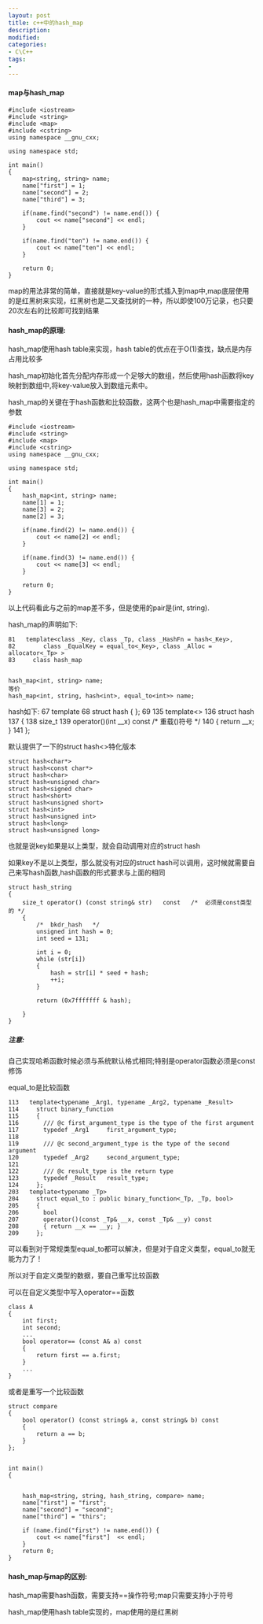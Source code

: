 ```yaml
---
layout: post
title: c++中的hash_map
description:  
modified: 
categories: 
- C\C++
tags:
- 
---
```


#### map与hash_map

	#include <iostream>
	#include <string>
	#include <map>
	#include <cstring>
	using namespace __gnu_cxx;
	
	using namespace std;

	int main()
	{
		map<string, string> name;
		name["first"] = 1;
		name["second"] = 2;
		name["third"] = 3;

		if(name.find("second") != name.end()) {
			cout << name["second"] << endl;
		}

		if(name.find("ten") != name.end()) {
			cout << name["ten"] << endl;
		}

		return 0;
	}

map的用法非常的简单，直接就是key-value的形式插入到map中,map底层使用的是红黑树来实现，红黑树也是二叉查找树的一种，所以即使100万记录，也只要20次左右的比较即可找到结果

#### hash_map的原理:

hash_map使用hash table来实现，hash table的优点在于O(1)查找，缺点是内存占用比较多

hash_map初始化首先分配内存形成一个足够大的数组，然后使用hash函数将key映射到数组中,将key-value放入到数组元素中。


hash_map的关键在于hash函数和比较函数，这两个也是hash_map中需要指定的参数

	#include <iostream>
	#include <string>
	#include <map>
	#include <cstring>
	using namespace __gnu_cxx;
	
	using namespace std;

	int main()
	{
		hash_map<int, string> name;
		name[1] = 1;
		name[3] = 2;
		name[2] = 3;

		if(name.find(2) != name.end()) {
			cout << name[2] << endl;
		}

		if(name.find(3) != name.end()) {
			cout << name[3] << endl;
		}

		return 0;
	}

以上代码看此与之前的map差不多，但是使用的pair是(int, string).

hash_map的声明如下:

	81   template<class _Key, class _Tp, class _HashFn = hash<_Key>,
	82        class _EqualKey = equal_to<_Key>, class _Alloc = allocator<_Tp> >
	83     class hash_map


	hash_map<int, string> name;
	等价
	hash_map<int, string, hash<int>, equal_to<int>> name;

hash<int>如下:
	67   template<class _Key>
	68     struct hash { };
	69 
	135   template<>
	136     struct hash<int>
	137     { 
	138       size_t
	139       operator()(int __x) const		/*	重载()符号	*/
	140       { return __x; }
	141     };


默认提供了一下的struct hash<>特化版本

	struct hash<char*>
	struct hash<const char*>
	struct hash<char>
	struct hash<unsigned char>
	struct hash<signed char>
	struct hash<short>
	struct hash<unsigned short>
	struct hash<int>
	struct hash<unsigned int>
	struct hash<long>
	struct hash<unsigned long>

也就是说key如果是以上类型，就会自动调用对应的struct hash

如果key不是以上类型，那么就没有对应的struct hash可以调用，这时候就需要自己来写hash函数,hash函数的形式要求与上面的相同
	
	struct hash_string 
	{
		size_t operator() (const string& str)	const	/*	必须是const类型的	*/
		{
			/*	bkdr_hash	*/
			unsigned int hash = 0;
			int seed = 131;
	
			int i = 0;
			while (str[i])
			{
				hash = str[i] * seed + hash;
				++i;
			}
	
			return (0x7fffffff & hash);
			
		}
	}

##### 注意: 
自己实现哈希函数时候必须与系统默认格式相同;特别是operator函数必须是const修饰


equal_to是比较函数


	113   template<typename _Arg1, typename _Arg2, typename _Result>
	114     struct binary_function
	115     {
	116       /// @c first_argument_type is the type of the first argument
	117       typedef _Arg1     first_argument_type;
	118   
	119       /// @c second_argument_type is the type of the second argument
	120       typedef _Arg2     second_argument_type;
	121   
	122       /// @c result_type is the return type
	123       typedef _Result   result_type;
	124     };
	203   template<typename _Tp>
	204     struct equal_to : public binary_function<_Tp, _Tp, bool>
	205     {
	206       bool
	207       operator()(const _Tp& __x, const _Tp& __y) const
	208       { return __x == __y; }
	209     };

可以看到对于常规类型equal_to都可以解决，但是对于自定义类型，equal_to就无能为力了！

所以对于自定义类型的数据，要自己重写比较函数

可以在自定义类型中写入operator==函数

	class A
	{
		int first;
		int second;
		...
		bool operator== (const A& a) const
		{
			return first == a.first;	
		}
		...
	}

或者是重写一个比较函数

	struct compare
	{
		bool operator() (const string& a, const string& b) const
		{
			return a == b;
		}
	};


	int main()
	{
	
	
		hash_map<string, string, hash_string, compare> name;
		name["first"] = "first";
		name["second"] = "second";
		name["third"] = "thirs";
	
		if (name.find("first") != name.end()) {
			cout << name["first"]  << endl;
		}
		return 0;
	}
	
	

#### hash_map与map的区别:

hash_map需要hash函数，需要支持==操作符号;map只需要支持小于符号

hash_map使用hash table实现的，map使用的是红黑树
